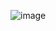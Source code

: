 
![image](https://user-images.githubusercontent.com/28985207/72224764-4c1ab380-35c1-11ea-87be-53fc6a4d06bf.png)
